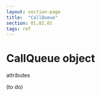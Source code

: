 ```yaml
---
layout: section-page
title:  "CallQueue"
section: 01,02,01
tags: ref
---
```

# CallQueue object

attributes

(to do)